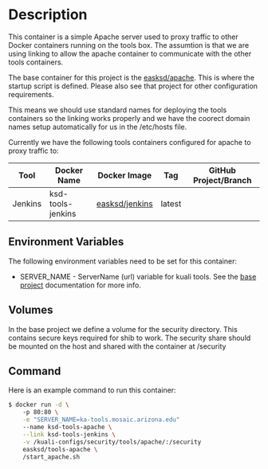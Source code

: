 # Description

This container is a simple Apache server used to proxy traffic to other Docker containers running on the tools box. The assumtion is that we are using linking to allow the apache container to communicate with the other tools containers.

The base container for this project is the [easksd/apache](https://registry.hub.docker.com/repos/easksd/apache/). This is where the startup script is defined. Please also see that project for other configuration requirements.

This means we should use standard names for deploying the tools containers so the linking works properly and we have the coorect domain names setup automatically for us in the /etc/hosts file.

Currently we have the following tools containers configured for apache to proxy traffic to:

| Tool    | Docker Name       | Docker Image   | Tag    | GitHub Project/Branch  |
|---------|-------------------|----------------|--------|------------------------|
| Jenkins | ksd-tools-jenkins | [easksd/jenkins](https://registry.hub.docker.com/repos/easksd/) | latest |                        |

## Environment Variables

The following environment variables need to be set for this container:

- SERVER_NAME - ServerName (url) variable for kuali tools. See the [base project](https://github.com/ua-eas/docker-apache) documentation for more info.

## Volumes

In the base project we define a volume for the security directory. This contains secure keys required for shib to work. The security share should be mounted on the host and shared with the container at /security

## Command

Here is an example command to run this container:

``` sh
$ docker run -d \ 
    -p 80:80 \
    -e "SERVER_NAME=ka-tools.mosaic.arizona.edu"
    --name ksd-tools-apache \
    --link ksd-tools-jenkins \
    -v /kuali-configs/security/tools/apache/:/security
    easksd/tools-apache \
    /start_apache.sh
 ```
